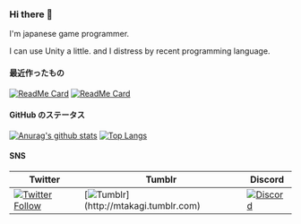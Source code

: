 ### Hi there 👋

I'm japanese game programmer.

I can use Unity a little. and I distress by recent programming language.

#### 最近作ったもの

[![ReadMe Card](https://github-readme-stats.vercel.app/api/pin/?username=mtakagi&repo=CCCS)](https://github.com/mtakagi/CCCS)
[![ReadMe Card](https://github-readme-stats.vercel.app/api/pin/?username=mtakagi&repo=Unity-Crypto)](https://github.com/mtakagi/Unity-Crypto)

#### GitHub のステータス

[![Anurag's github stats](https://github-readme-stats.vercel.app/api?username=mtakagi&show_icons=true)](https://github.com/mtakagi?tab=repositories)
[![Top Langs](https://github-readme-stats.vercel.app/api/top-langs/?username=mtakagi&layout=compact)](https://github.com/mtakagi?tab=repositories)

#### SNS

|Twitter|Tumblr | Discord |
|-------|-------|---------|
|[![Twitter Follow](https://img.shields.io/twitter/follow/runloop_run?style=social&label=Follow)](https://twitter.com/runloop_run)|[![Tumblr](https://img.shields.io/badge/-Make%20Me%20Brave%20Strong!-000000.svg?logo=tumblr&style=plastic")](http://mtakagi.tumblr.com)|[![Discord](https://img.shields.io/discord/713563606838673438?label=NCC-1701)](https://discord.com/channels/713563606838673438)|



<!--
**mtakagi/mtakagi** is a ✨ _special_ ✨ repository because its `README.md` (this file) appears on your GitHub profile.

Here are some ideas to get you started:

- 🔭 I’m currently working on ...
- 🌱 I’m currently learning ...
- 👯 I’m looking to collaborate on ...
- 🤔 I’m looking for help with ...
- 💬 Ask me about ...
- 📫 How to reach me: ...
- 😄 Pronouns: ...
- ⚡ Fun fact: ...
[![willianrod's wakatime stats](https://github-readme-stats.vercel.app/api/wakatime?mtakagi=willianrod)](https://github.com/anuraghazra/github-readme-stats)

-->
